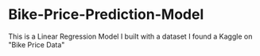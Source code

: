 # Bike-Price-Prediction-Model
This is a Linear Regression Model I built with a dataset I found a Kaggle on "Bike Price Data"
